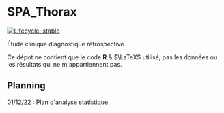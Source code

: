 # SPA_Thorax

<!-- badges: start -->
  [![Lifecycle: stable](https://img.shields.io/badge/lifecycle-stable-brightgreen.svg)](https://lifecycle.r-lib.org/articles/stages.html#stable)
<!-- badges: end -->

Étude clinique diagnostique rétrospective.

Ce dépot ne contient que le code **R** & $\LaTeX$ utilisé, pas les données ou les résultats qui ne m'appartiennent pas. 

## Planning

01/12/22 : Plan d'analyse statistique.



